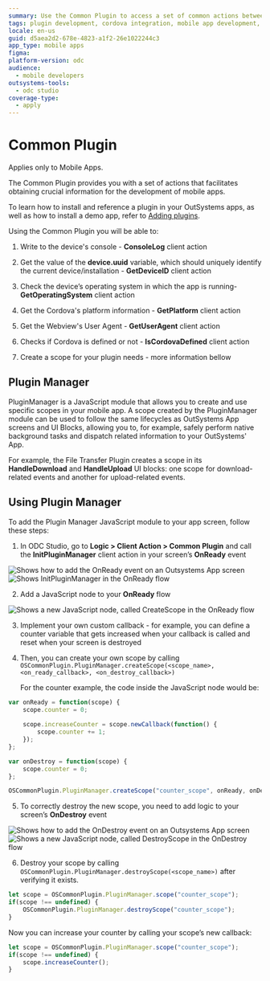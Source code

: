 ```yaml
---
summary: Use the Common Plugin to access a set of common actions between all mobile apps.
tags: plugin development, cordova integration, mobile app development, outsystems mobile, javascript modules
locale: en-us
guid: d5aea2d2-678e-4823-a1f2-26e1022244c3
app_type: mobile apps
figma:
platform-version: odc
audience:
  - mobile developers
outsystems-tools:
  - odc studio
coverage-type:
  - apply
---
```


# Common Plugin

<div class="info" markdown="1">

Applies only to Mobile Apps.

</div>

The Common Plugin provides you with a set of actions that facilitates obtaining crucial information for the development of mobile apps.

<div class="info" markdown="1">

To learn how to install and reference a plugin in your OutSystems apps, as well as how to install a demo app, refer to  [Adding plugins](../intro.md#adding-plugins).

</div>

Using the Common Plugin you will be able to:

1. Write to the device's console - **ConsoleLog** client action

2. Get the value of the **device.uuid** variable, which should uniquely identify the current device/installation - **GetDeviceID** client action

3. Check the device’s operating system in which the app is running- **GetOperatingSystem** client action

4. Get the Cordova's platform information - **GetPlatform** client action

5. Get the Webview's User Agent - **GetUserAgent** client action

6. Checks if Cordova is defined or not - **IsCordovaDefined** client action

7. Create a scope for your plugin needs - more information bellow

## Plugin Manager 

PluginManager is a JavaScript module that allows you to create and use specific scopes in your mobile app. A scope created by the PluginManager module can be used to follow the same lifecycles as OutSystems App screens and UI Blocks, allowing you to, for example, safely perform native background tasks and dispatch related information to your OutSystems' App.

For example, the File Transfer Plugin creates a scope in its **HandleDownload** and **HandleUpload** UI blocks: one scope for download-related events and another for upload-related events. 

## Using Plugin Manager 

To add the Plugin Manager JavaScript module to your app screen, follow these steps:

1. In ODC Studio, go to **Logic > Client Action > Common Plugin**  and call the **InitPluginManager** client action in your screen’s **OnReady** event

![Shows how to add the OnReady event on an Outsystems App screen](images/add-on-ready.png "Adding OnReady event handler in an app screen")
![Shows  InitPluginManager in the OnReady flow](images/add-on-ready.png "Adding InitPluginManager to the OnReady flow")

2. Add a JavaScript node to your **OnReady** flow

![Shows a new JavaScript node, called CreateScope in the OnReady flow](images/add-create-scope.png "Adding CreateScope JavaScript node to the OnReady flow")

3. Implement your own custom callback - for example, you can define a counter variable that gets increased when your callback is called and reset when your screen is destroyed

4. Then, you can create your own scope by calling `OSCommonPlugin.PluginManager.createScope(<scope_name>, <on_ready_callback>, <on_destroy_callback>)`

    For the counter example, the code inside the JavaScript node would be:

```Javascript
var onReady = function(scope) { 
    scope.counter = 0;
   
    scope.increaseCounter = scope.newCallback(function() {
        scope.counter += 1;
    });
};

var onDestroy = function(scope) {
    scope.counter = 0;
};

OSCommonPlugin.PluginManager.createScope("counter_scope", onReady, onDestroy);
```

5. To correctly destroy the new scope, you need to add logic to your screen’s **OnDestroy** event

![Shows how to add the OnDestroy event on an Outsystems App screen](images/add-on-destroy.png "Adding OnDestroy event handler in an app screen")
![Shows a new JavaScript node, called DestroyScope in the OnDestroy flow](images/add-destroy-scope.png "Adding DestroyScope JavaScript node to the OnDestroy flow")

6. Destroy your scope by calling `OSCommonPlugin.PluginManager.destroyScope(<scope_name>)` after verifying it exists.

```Javascript
let scope = OSCommonPlugin.PluginManager.scope("counter_scope");
if(scope !== undefined) {
    OSCommonPlugin.PluginManager.destroyScope("counter_scope");    
}
```

Now you can increase your counter by calling your scope’s new callback:

```Javascript
let scope = OSCommonPlugin.PluginManager.scope("counter_scope");
if(scope !== undefined) {
    scope.increaseCounter();
}
```
